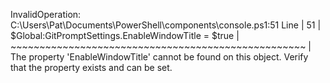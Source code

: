 InvalidOperation: C:\Users\Pat\Documents\PowerShell\components\console.ps1:51
Line |
  51 |  $Global:GitPromptSettings.EnableWindowTitle = $true
     |  ~~~~~~~~~~~~~~~~~~~~~~~~~~~~~~~~~~~~~~~~~~~~~~~~~~~
     | The property 'EnableWindowTitle' cannot be found on this object. Verify that the property exists and can be set.
